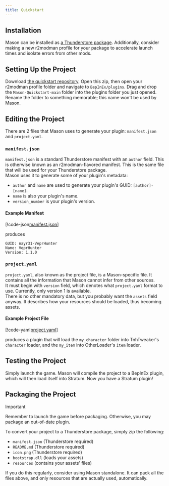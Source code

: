 ```yaml
---
title: Quickstart
---
```


## Installation

Mason can be installed as [a Thunderstore package](https://h3vr.thunderstore.io/package/Stratum/Mason). Additionally, consider making a new r2modman profile for your package to accelerate launch times and isolate errors from other mods.

## Setting Up the Project

Download [the quickstart repository](https://github.com/H3VR-Modding/Mason-Quickstart). Open this zip, then open your r2modman profile folder and navigate to `BepInEx/plugins`. Drag and drop the `Mason-Quickstart-main` folder into the plugins folder you just opened. Rename the folder to something memorable; this name won't be used by Mason.

## Editing the Project

There are 2 files that Mason uses to generate your plugin: `manifest.json` and `project.yaml`.

### `manifest.json`

`manifest.json` is a standard Thunderstore manifest with an `author` field. This is otherwise known as an r2modman-flavored manifest. This is the same file that will be used for your Thunderstore package.  
Mason uses it to generate some of your plugin's metadata:

- `author` and `name` are used to generate your plugin's GUID: `[author]-[name]`.  
- `name` is also your plugin's name.  
- `version_number` is your plugin's version.

#### Example Manifest

[!code-json[manifest.json](files/examples/manifest.json)]

produces

```text
GUID: nayr31-VeprHunter
Name: VeprHunter
Version: 1.1.0
```

### `project.yaml`

`project.yaml`, also known as the project file, is a Mason-specific file. It contains all the information that Mason cannot infer from other sources.  
It must begin with `version` field, which denotes what `project.yaml` format to use. Currently, only version 1 is available.  
There is no other mandatory data, but you probably want the `assets` field anyway. It describes how your resources should be loaded, thus becoming assets.

#### Example Project File

[!code-yaml[project.yaml](files/examples/project.yaml)]

produces a plugin that will load the `my_character` folder into TnhTweaker's `character` loader, and the `my_item` into OtherLoader's `item` loader.

## Testing the Project

Simply launch the game. Mason will compile the project to a BepInEx plugin, which will then load itself into Stratum. Now you have a Stratum plugin!

## Packaging the Project

> [!IMPORTANT]
> Remember to launch the game before packaging. Otherwise, you may package an out-of-date plugin.

To convert your project to a Thunderstore package, simply zip the following:

- `manifest.json` (Thunderstore required)
- `README.md` (Thunderstore required)
- `icon.png` (Thunderstore required)
- `bootstrap.dll` (loads your assets)
- `resources` (contains your assets' files)

If you do this regularly, consider using Mason standalone. It can pack all the files above, and only resources that are actually used, automatically.
